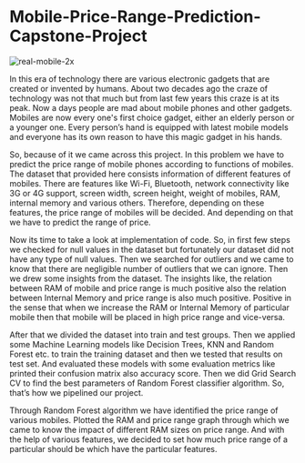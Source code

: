 # Mobile-Price-Range-Prediction-Capstone-Project

![real-mobile-2x](https://user-images.githubusercontent.com/84036652/176117318-69bd78a0-d8e5-4309-8a78-f6a83748dc70.png)

In this era of technology there are various electronic gadgets that are created or invented by humans.
About two decades ago the craze of technology was not that much but from last few years this craze
is at its peak. Now a days people are mad about mobile phones and other gadgets. Mobiles are now
every one's first choice gadget, either an elderly person or a younger one. Every person’s hand is
equipped with latest mobile models and everyone has its own reason to have this magic gadget in his
hands.

So, because of it we came across this project. In this problem we have to predict the price range of
mobile phones according to functions of mobiles. The dataset that provided here consists information
of different features of mobiles. There are features like Wi-Fi, Bluetooth, network connectivity like 3G
or 4G support, screen width, screen height, weight of mobiles, RAM, internal memory and various
others. Therefore, depending on these features, the price range of mobiles will be decided. And
depending on that we have to predict the range of price.

Now its time to take a look at implementation of code. So, in first few steps we checked for null values
in the dataset but fortunately our dataset did not have any type of null values. Then we searched for
outliers and we came to know that there are negligible number of outliers that we can ignore.
Then we drew some insights from the dataset. The insights like, the relation between RAM of mobile
and price range is much positive also the relation between Internal Memory and price range is also
much positive. Positive in the sense that when we increase the RAM or Internal Memory of particular
mobile then that mobile will be placed in high price range and vice-versa.

After that we divided the dataset into train and test groups. Then we applied some Machine Learning
models like Decision Trees, KNN and Random Forest etc. to train the training dataset and then we
tested that results on test set. And evaluated these models with some evaluation metrics like printed
their confusion matrix also accuracy score. Then we did Grid Search CV to find the best parameters of
Random Forest classifier algorithm. So, that’s how we pipelined our project.

Through Random Forest algorithm we have identified the price range of various mobiles. Plotted the
RAM and price range graph through which we came to know the impact of different RAM sizes on
price range. And with the help of various features, we decided to set how much price range of a
particular should be which have the particular features.
